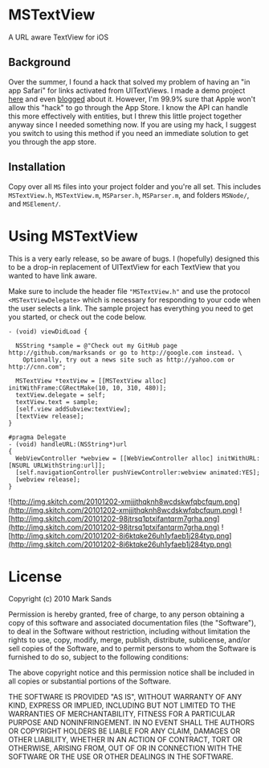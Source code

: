 # MSTextView

A URL aware TextView for iOS

## Background

Over the summer, I found a hack that solved my problem of having an "in app Safari" for links activated from UITextViews. I made a demo project  [here](https://github.com/marksands/UITextViewLinkOptions) and even [blogged](http://52apps.net/post/879106231/method-swizzling-uitextview-and-safari) about it. However, I'm 99.9% sure that Apple won't allow this "hack" to go through the App Store. I know the API can handle this more effectively with entities, but I threw this little project together anyway since I needed something now. If you are using my hack, I suggest you switch to using this method if you need an immediate solution to get you through the app store.

## Installation

Copy over all `MS` files into your project folder and you're all set. This includes `MSTextView.h`, `MSTextView.m`, `MSParser.h`, `MSParser.m`, and folders `MSNode/`, and `MSElement/`.

# Using MSTextView

This is a very early release, so be aware of bugs. I (hopefully) designed this to be a drop-in replacement of UITextView for each TextView that you wanted to have link aware.

Make sure to include the header file `"MSTextView.h"` and use the protocol `<MSTextViewDelegate>` which is necessary for responding to your code when the user selects a link. The sample project has everything you need to get you started, or check out the code below.

    - (void) viewDidLoad {

      NSString *sample = @"Check out my GitHub page http://github.com/marksands or go to http://google.com instead. \
        Optionally, try out a news site such as http://yahoo.com or http://cnn.com";

      MSTextView *textView = [[MSTextView alloc] initWithFrame:CGRectMake(10, 10, 310, 480)];
      textView.delegate = self;
      textView.text = sample;
      [self.view addSubview:textView];
      [textView release];
    }

    #pragma Delegate
    - (void) handleURL:(NSString*)url
    {
      WebViewController *webview = [[WebViewController alloc] initWithURL:[NSURL URLWithString:url]];
      [self.navigationController pushViewController:webview animated:YES];
      [webview release];
    }

![http://img.skitch.com/20101202-xmjjjthqknh8wcdskwfqbcfqum.png](http://img.skitch.com/20101202-xmjjjthqknh8wcdskwfqbcfqum.png)
![http://img.skitch.com/20101202-98jtrsq1ptxifantqrm7grha.png](http://img.skitch.com/20101202-98jtrsq1ptxifantqrm7grha.png)
![http://img.skitch.com/20101202-8i6ktqke26uh1yfaeb1j284typ.png](http://img.skitch.com/20101202-8i6ktqke26uh1yfaeb1j284typ.png)

# License 

Copyright (c) 2010 Mark Sands

Permission is hereby granted, free of charge, to any person obtaining a copy
of this software and associated documentation files (the "Software"), to deal
in the Software without restriction, including without limitation the rights
to use, copy, modify, merge, publish, distribute, sublicense, and/or sell
copies of the Software, and to permit persons to whom the Software is
furnished to do so, subject to the following conditions:

The above copyright notice and this permission notice shall be included in
all copies or substantial portions of the Software.

THE SOFTWARE IS PROVIDED "AS IS", WITHOUT WARRANTY OF ANY KIND, EXPRESS OR
IMPLIED, INCLUDING BUT NOT LIMITED TO THE WARRANTIES OF MERCHANTABILITY,
FITNESS FOR A PARTICULAR PURPOSE AND NONINFRINGEMENT. IN NO EVENT SHALL THE
AUTHORS OR COPYRIGHT HOLDERS BE LIABLE FOR ANY CLAIM, DAMAGES OR OTHER
LIABILITY, WHETHER IN AN ACTION OF CONTRACT, TORT OR OTHERWISE, ARISING FROM,
OUT OF OR IN CONNECTION WITH THE SOFTWARE OR THE USE OR OTHER DEALINGS IN
THE SOFTWARE.
